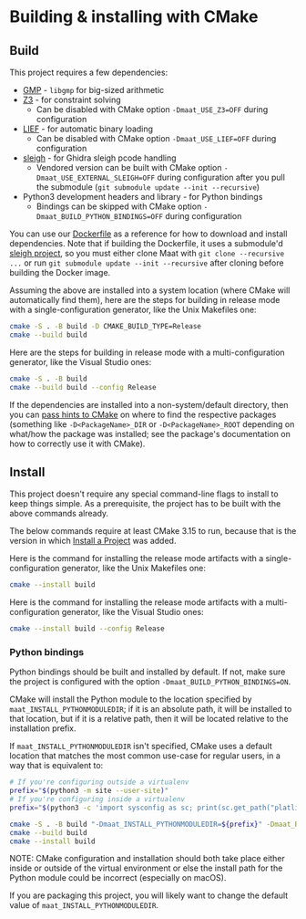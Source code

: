 # Building & installing with CMake

## Build

This project requires a few dependencies:

* [GMP](https://gmplib.org/) - `libgmp` for big-sized arithmetic
* [Z3](https://github.com/Z3Prover/z3) - for constraint solving
  * Can be disabled with CMake option `-Dmaat_USE_Z3=OFF` during configuration
* [LIEF](https://github.com/lief-project/LIEF) - for automatic binary loading
  * Can be disabled with CMake option `-Dmaat_USE_LIEF=OFF` during configuration
* [sleigh](https://github.com/lifting-bits/sleigh) - for Ghidra sleigh pcode handling
  * Vendored version can be built with CMake option `-Dmaat_USE_EXTERNAL_SLEIGH=OFF` during configuration after you pull the submodule (`git submodule update --init --recursive`)
* Python3 development headers and library - for Python bindings
  * Bindings can be skipped with CMake option `-Dmaat_BUILD_PYTHON_BINDINGS=OFF` during configuration

You can use our [Dockerfile](Dockerfile) as a reference for how to download and install dependencies. Note that if building the Dockerfile, it uses a submodule'd [sleigh project](https://github.com/lifting-bits/sleigh), so you must either clone Maat with `git clone --recursive ...` or run `git submodule update --init --recursive` after cloning before building the Docker image.

Assuming the above are installed into a system location (where CMake will automatically find them), here are the steps for building in release mode with a single-configuration generator, like the Unix Makefiles one:

```sh
cmake -S . -B build -D CMAKE_BUILD_TYPE=Release
cmake --build build
```

Here are the steps for building in release mode with a multi-configuration
generator, like the Visual Studio ones:

```sh
cmake -S . -B build
cmake --build build --config Release
```

If the dependencies are installed into a non-system/default directory, then you can [pass hints to CMake][1] on where to find the respective packages (something like `-D<PackageName>_DIR` or `-D<PackageName>_ROOT` depending on what/how the package was installed; see the package's documentation on how to correctly use it with CMake).

## Install

This project doesn't require any special command-line flags to install to keep
things simple. As a prerequisite, the project has to be built with the above
commands already.

The below commands require at least CMake 3.15 to run, because that is the
version in which [Install a Project][2] was added.

Here is the command for installing the release mode artifacts with a
single-configuration generator, like the Unix Makefiles one:

```sh
cmake --install build
```

Here is the command for installing the release mode artifacts with a
multi-configuration generator, like the Visual Studio ones:

```sh
cmake --install build --config Release
```

### Python bindings

Python bindings should be built and installed by default. If not, make sure the project is configured with the option `-Dmaat_BUILD_PYTHON_BINDINGS=ON`.

CMake will install the Python module to the location specified by `maat_INSTALL_PYTHONMODULEDIR`; if it is an absolute path, it will be installed to that location, but if it is a relative path, then it will be located relative to the installation prefix.

If `maat_INSTALL_PYTHONMODULEDIR` isn't specified, CMake uses a default location that matches the most common use-case for regular users, in a way that is equivalent to:

```sh
# If you're configuring outside a virtualenv
prefix="$(python3 -m site --user-site)"
# If you're configuring inside a virtualenv
prefix="$(python3 -c 'import sysconfig as sc; print(sc.get_path("platlib"))')"

cmake -S . -B build "-Dmaat_INSTALL_PYTHONMODULEDIR=${prefix}" -Dmaat_BUILD_PYTHON_BINDINGS=ON
cmake --build build
cmake --install build
```

NOTE: CMake configuration and installation should both take place either inside or outside of the virtual environment or else the install path for the Python module could be incorrect (especially on macOS).

If you are packaging this project, you will likely want to change the default value of `maat_INSTALL_PYTHONMODULEDIR`.

[1]: https://cmake.org/cmake/help/latest/command/find_package.html#config-mode-search-procedure
[2]: https://cmake.org/cmake/help/latest/manual/cmake.1.html#install-a-project
